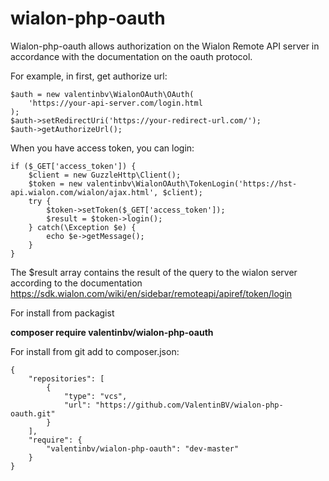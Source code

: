 

# wialon-php-oauth
Wialon-php-oauth allows authorization on the Wialon Remote API server in accordance with the documentation on the oauth protocol.

For example, in first, get authorize url:

    $auth = new valentinbv\WialonOAuth\OAuth(
	    'https://your-api-server.com/login.html
    );
    $auth->setRedirectUri('https://your-redirect-url.com/');
    $auth->getAuthorizeUrl();

When you have access token, you can login:

    if ($_GET['access_token']) {
	    $client = new GuzzleHttp\Client();
	    $token = new valentinbv\WialonOAuth\TokenLogin('https://hst-api.wialon.com/wialon/ajax.html', $client);
	    try {
            $token->setToken($_GET['access_token']);
            $result = $token->login();
	    } catch(\Exception $e) { 
            echo $e->getMessage();
	    }
    }

The $result array contains the result of the query to the wialon server according to the documentation
https://sdk.wialon.com/wiki/en/sidebar/remoteapi/apiref/token/login

For install from packagist

**composer require valentinbv/wialon-php-oauth**

For install from git add to composer.json:

    {
        "repositories": [
            {
                "type": "vcs",
                "url": "https://github.com/ValentinBV/wialon-php-oauth.git"
            }
        ],
        "require": {
            "valentinbv/wialon-php-oauth": "dev-master"
        }
    }
